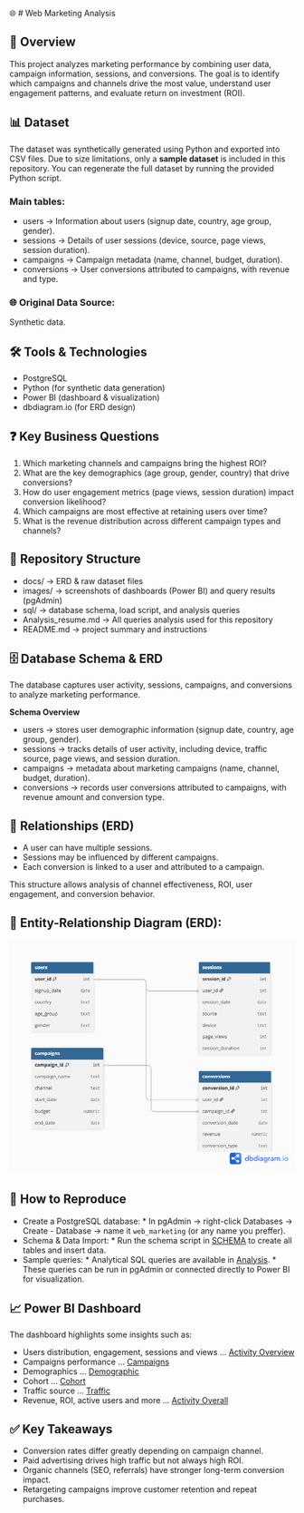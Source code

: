 🌐 # Web Marketing Analysis

## 📌 Overview

This project analyzes marketing performance by combining user data, campaign information, sessions, and conversions. The goal is to identify which campaigns and channels drive the most value, understand user engagement patterns, and evaluate return on investment (ROI).

## 📊 Dataset

The dataset was synthetically generated using Python and exported into CSV files. Due to size limitations, only a **sample dataset** is included in this repository. You can regenerate the full dataset by running the provided Python script.

### Main tables:

   - users → Information about users (signup date, country, age group, gender).
   - sessions → Details of user sessions (device, source, page views, session duration).
   - campaigns → Campaign metadata (name, channel, budget, duration).
   - conversions → User conversions attributed to campaigns, with revenue and type.

### 🌐 Original Data Source:
Synthetic data.

## 🛠️ Tools & Technologies

* PostgreSQL
* Python (for synthetic data generation)
* Power BI (dashboard & visualization)
* dbdiagram.io (for ERD design)

## ❓ Key Business Questions

1. Which marketing channels and campaigns bring the highest ROI?
2. What are the key demographics (age group, gender, country) that drive conversions?
3. How do user engagement metrics (page views, session duration) impact conversion likelihood?
4. Which campaigns are most effective at retaining users over time?
5. What is the revenue distribution across different campaign types and channels?

## 📂 Repository Structure

- docs/                  → ERD & raw dataset files
- images/                → screenshots of dashboards (Power BI) and query results (pgAdmin)
- sql/                   → database schema, load script, and analysis queries
- Analysis_resume.md     → All queries analysis used for this repository
- README.md              → project summary and instructions 

## 🗄 Database Schema & ERD
The database captures user activity, sessions, campaigns, and conversions to analyze marketing performance.

**Schema Overview**
- users → stores user demographic information (signup date, country, age group, gender).
- sessions → tracks details of user activity, including device, traffic source, page views, and session duration.
- campaigns → metadata about marketing campaigns (name, channel, budget, duration).
- conversions → records user conversions attributed to campaigns, with revenue amount and conversion type.

## 🔗 Relationships (ERD)
- A user can have multiple sessions.
- Sessions may be influenced by different campaigns.
- Each conversion is linked to a user and attributed to a campaign.

This structure allows analysis of channel effectiveness, ROI, user engagement, and conversion behavior.

## 📌 Entity-Relationship Diagram (ERD):
![ERD](docs/ERD.png)

## 🔄 How to Reproduce
- Create a PostgreSQL database:
      * In pgAdmin → right-click Databases → Create - Database → name it `web_marketing` (or any name you preffer).
- Schema & Data Import:
      * Run the schema script in [SCHEMA](sql/SCHEMA.sql) to create all tables and insert data.
- Sample queries:
      * Analytical SQL queries are available in [Analysis](sql/Analysis.sql).
      * These queries can be run in pgAdmin or connected directly to Power BI for visualization.

## 📈 Power BI Dashboard
The dashboard highlights some insights such as:
  - Users distribution, engagement, sessions and views ... [Activity Overview](images/activity_overview.png)
  - Campaigns performance ... [Campaigns](images/campaign_performance.png)
  - Demographics ... [Demographic](images/demographics.png)
  - Cohort ... [Cohort](images/retention_cohort.png)
  - Traffic source ... [Traffic](images/traffic_soruce.png)
  - Revenue, ROI, active users and more ... [Activity Overall](images/funnel_conversions.png)

## ✅ Key Takeaways
- Conversion rates differ greatly depending on campaign channel.
- Paid advertising drives high traffic but not always high ROI.
- Organic channels (SEO, referrals) have stronger long-term conversion impact.
- Retargeting campaigns improve customer retention and repeat purchases.
